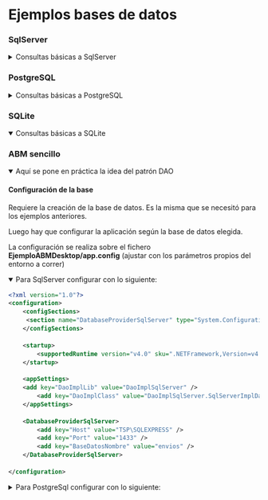 # Ejemplos bases de datos 


###  SqlServer
<details>
<summary>Consultas básicas a SqlServer</summary>

Antes hay que dar de alta la base :
<div align="center">
        <img style="width:40%;" src="EjemplosSQLServer/Ejemplo1_ddl/docs/1-nueva_base.jpg"/>
        <img style="width:50%;" src="EjemplosSQLServer/Ejemplo1_ddl/docs/2-nombre_base.jpg"/>
        <p>Figura 1. </p>
</div>

Luego hay que correr el ejemplo 1 para crear el esquema. Hay que ajustar la cadena de conexión dependiendo el método de autentificación y el nombre del host. En mi caso es:
```csharp
  string servidor = "TSP\\SQLEXPRESS";            
```
  
</details>

### PostgreSQL
<details>
<summary>Consultas básicas a PostgreSQL</summary>
</details>

### SQLite
<details open>
<summary>Consultas básicas a SQLite</summary>
</details>

### ABM sencillo
<details open>
<summary>Aquí se pone en práctica la idea del patrón DAO</summary>


#### Configuración de  la base
Requiere la creación de la base de datos. Es la misma que se necesitó para los ejemplos anteriores.

Luego hay que configurar la aplicación según la base de datos elegida. 

La configuración se realiza sobre el fichero <b>EjemploABMDesktop/app.config</b> (ajustar con los parámetros propios del entorno a correr)

<details open>
<summary>Para SqlServer configurar con lo siguiente:</summary>
  
```xml
<?xml version="1.0"?>
<configuration>
	<configSections>
     <section name="DatabaseProviderSqlServer" type="System.Configuration.NameValueSectionHandler" />
	</configSections>
	
	<startup>
		<supportedRuntime version="v4.0" sku=".NETFramework,Version=v4.8"/>
	</startup>

	<appSettings>
    <add key="DaoImplLib" value="DaoImplSqlServer" />
		<add key="DaoImplClass" value="DaoImplSqlServer.SqlServerImplDao.GestionEnviosSQLServerImplDao" />
	</appSettings>

	<DatabaseProviderSqlServer>
		<add key="Host" value="TSP\SQLEXPRESS" />
		<add key="Port" value="1433" />
		<add key="BaseDatosNombre" value="envios" />
	</DatabaseProviderSqlServer>

</configuration>       
```

</details>

<details>
<summary>Para PostgreSql configurar con lo siguiente:</summary>

```xml
<?xml version="1.0"?>
<configuration>
	<configSections>
     <section name="DatabaseProviderPostgreSql" type="System.Configuration.NameValueSectionHandler" />
	</configSections>
	
	<startup>
		<supportedRuntime version="v4.0" sku=".NETFramework,Version=v4.8"/>
	</startup>

	<appSettings>
		<add key="DaoImplLib" value="DaoImplPostgreSql" />
		<add key="DaoImplClass" value="DaoImplPostgreSql.PostgreSqlImplDao.GestionEnviosPostgreSqlImplDao" />
	</appSettings>

	<DatabaseProviderPostgreSql>
		<add key="Host" value="localhost" />
		<add key="Port" value="5432" />
		<add key="username" value="postgres" />
		<add key="password" value="postgres" />
		<add key="BaseDatosNombre" value="envios" />
	</DatabaseProviderPostgreSql>

</configuration>       
```
</details>

</details>
